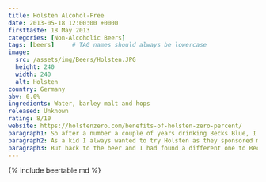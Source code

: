 ```yaml
---
title: Holsten Alcohol-Free
date: 2013-05-18 12:00:00 +0000
firsttaste: 18 May 2013
categories: [Non-Alcoholic Beers]
tags: [beers]     # TAG names should always be lowercase
image:
  src: /assets/img/Beers/Holsten.JPG
  height: 240
  width: 240
  alt: Holsten
country: Germany
abv: 0.0%
ingredients: Water, barley malt and hops
released: Unknown
rating: 8/10
website: https://holstenzero.com/benefits-of-holsten-zero-percent/
paragraph1: So after a number a couple of years drinking Becks Blue, I was in a wedding in Cornwall in May 2013 and asked the normal question "Do you have any non-alcoholic beers?" expecting the normal response "No sorry or yes Becks Blue ok?", to my shock the barmaid said "Yes we have a Holsten one!" In my shock I had to take a picture there and then and got said barmaid in the back ground and I do wonder if she thought I was crazy getting so excited over a drink!
paragraph2: As a kid I always wanted to try Holsten as they sponsored my favourite team for a number of years as a kid. Which kind of shows how advertising beers on football shirts isn't the best idea, along with betting companies and other things that kids shouldn't be interested in.
paragraph3: But back to the beer and I had found a different one to Becks Blue, it was a full flavoured beer and just tasting something different meant this at the time was the best beer I had ever drunk.
---
```

{% include beertable.md %}

